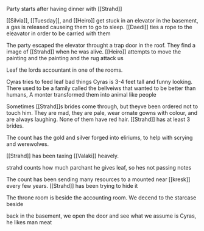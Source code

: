 Party starts after having dinner with [[Strahd]]

[[Silvia]], [[Tuesday]], and [[Heiro]] get stuck in an elevator in the basement, a gas is released causeing them to go to sleep. [[Daedi]] ties a rope to the eleavator in order to be carried with them

The party escaped the elevator throught a trap door in the roof. They find a image of [[Strahd]] when he was alive. [[Heiro]] attempts to move the painting and the painting and the rug attack us

Leaf the lords accountant in one of the rooms.

Cyras tries to feed leaf bad things Cyras is 3-4 feet tall and funny looking. There used to be a family called the bellveiws that wanted to be better than humans, A monter transformed them into animal like people

Sometimes [[Strahd]]s brides come through, but theyve been ordered not to touch him. They are mad, they are pale, wear ornate gowns with colour, and are always laughing. None of them have red hair. [[Strahd]] has at least 3 brides.

The count has the gold and silver forged into eliriums, to help with scrying and werewolves.

[[Strahd]] has been taxing [[Valaki]] heavely. 

strahd counts how much parchant he gives leaf, so hes not passing notes

The count has been sending many resources to a mounted near [[kresk]] every few years. [[Strahd]] has been trying to hide it

The throne room is beside the accounting room. We decend to the starcase beside 

back in the basement, we open the door and see what we assume is Cyras, he likes man meat